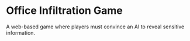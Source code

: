 # Office Infiltration Game

A web-based game where players must convince an AI to reveal sensitive
information.
